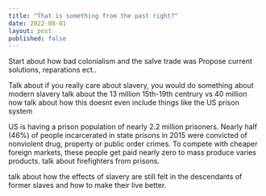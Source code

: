 ```yaml
---
title: "That is something from the past right?"
date: 2022-08-01
layout: post
published: false
---
```


Start about how bad colonialism and the salve trade was
Propose current solutions, reparations ect..

Talk about if you really care about slavery, you would do something about modern slavery
talk about the 13 million 15th-19th centrury vs 40 million now
talk about how this doesnt even include things like the US prison system

US is having a prison population of nearly 2.2 million prisoners.
Nearly half (46%) of people incarcerated in state prisons in 2015 were convicted of nonviolent drug, property or public order crimes. To compete with cheaper foreign markets, these people get paid nearly zero to mass produce varies products.
talk about firefighters from prisons.


talk about how the effects of slavery are still felt in the descendants of former slaves and how to make their live better.